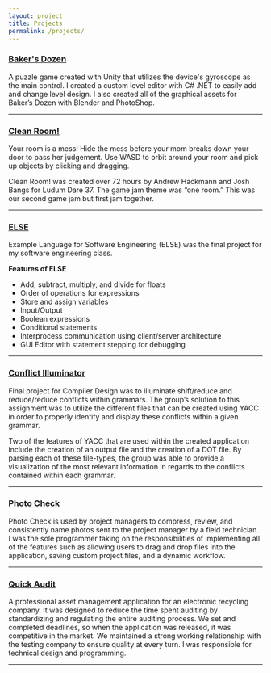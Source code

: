 ```yaml
---
layout: project
title: Projects
permalink: /projects/
---
```


### [Baker's Dozen](/BakersDozen) 

A puzzle game created with Unity that utilizes the device's gyroscope as the main control. I created a custom level editor with C# .NET to easily add and change level design. I also created all of the graphical assets for Baker’s Dozen with Blender and PhotoShop.

***

### [Clean Room!](http://ludumdare.com/compo/ludum-dare-37/?action=preview&uid=90102)

Your room is a mess! Hide the mess before your mom breaks down your door to pass her judgement. Use WASD to orbit around your room and pick up objects by clicking and dragging.

Clean Room! was created over 72 hours by Andrew Hackmann and Josh Bangs for Ludum Dare 37. The game jam theme was “one room.” This was our second game jam but first jam together.

***

### [ELSE](https://github.com/bossinc/FinalJavaProject)

Example Language for Software Engineering (ELSE) was the final project for my software engineering class.

**Features of ELSE**
- Add, subtract, multiply, and divide for floats
- Order of operations for expressions
- Store and assign variables
- Input/Output
- Boolean expressions
- Conditional statements
- Interprocess communication using client/server architecture
- GUI Editor with statement stepping for debugging  

***

### [Conflict Illuminator](https://github.com/bossinc/ShiftReduce)

Final project for Compiler Design was to illuminate shift/reduce and reduce/reduce conflicts within grammars. The group’s solution to this assignment was to utilize the different files that can be created using YACC in order to properly identify and display these conflicts within a given grammar.

Two of the features of YACC that are used within the created application include the creation of an output file and the creation of a DOT file. By parsing each of these file-types, the group was able to provide a visualization of the most relevant information in regards to the conflicts contained within each grammar.

***

### [Photo Check](http://photocheck.binpress.com/)

Photo Check is used by project managers to compress, review, and consistently name photos sent to the project manager by a field technician. I was the sole programmer taking on the responsibilities of implementing all of the features such as allowing users to drag and drop files into the application, saving custom project files, and a dynamic workflow.

***

### [Quick Audit](/QuickAudit)

 A professional asset management application for an electronic recycling company. It was designed to reduce the time spent auditing by standardizing and regulating the entire auditing process. We set and completed deadlines, so when the application was released, it was competitive in the market. We maintained a strong working relationship with the testing company to ensure quality at every turn. I was responsible for technical design and programming.

***

